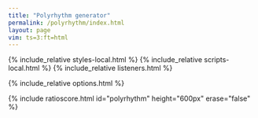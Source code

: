```yaml
---
title: "Polyrhythm generator"
permalink: /polyrhythm/index.html
layout: page
vim: ts=3:ft=html
---
```


{% include_relative styles-local.html %}
{% include_relative scripts-local.html %}
{% include_relative listeners.html %}

{% include_relative options.html %}



{% include ratioscore.html id="polyrhythm" height="600px" erase="false" %}
<script type="application/x-ratioscore" id="polyrhythm">
</script>


